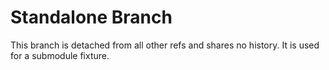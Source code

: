 # Standalone Branch

This branch is detached from all other refs and shares no history. It is used for a submodule fixture.
